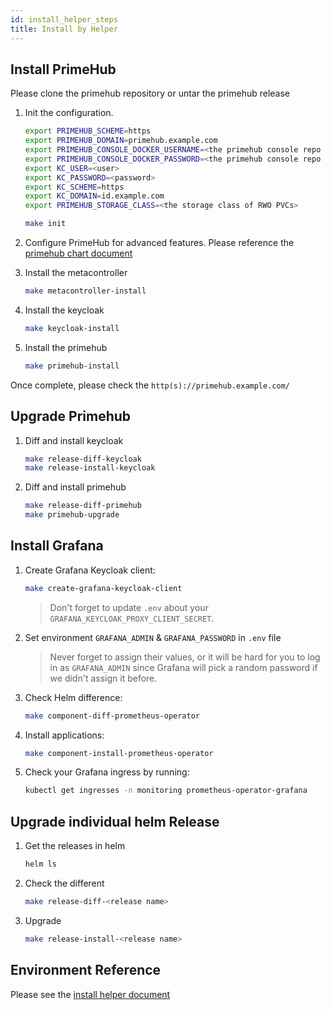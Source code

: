 ```yaml
---
id: install_helper_steps
title: Install by Helper
---
```


## Install PrimeHub

Please clone the primehub repository or untar the primehub release

1. Init the configuration.

   ```bash
   export PRIMEHUB_SCHEME=https
   export PRIMEHUB_DOMAIN=primehub.example.com
   export PRIMEHUB_CONSOLE_DOCKER_USERNAME=<the primehub console repo user>
   export PRIMEHUB_CONSOLE_DOCKER_PASSWORD=<the primehub console repo password>
   export KC_USER=<user>
   export KC_PASSWORD=<password>
   export KC_SCHEME=https
   export KC_DOMAIN=id.example.com
   export PRIMEHUB_STORAGE_CLASS=<the storage class of RWO PVCs>

   make init
   ```

1. Configure PrimeHub for advanced features. Please reference the [primehub chart document](../references/primehub_chart.md)

1. Install the metacontroller

   ```bash
   make metacontroller-install
   ```

1. Install the keycloak

   ```bash
   make keycloak-install
   ```

1. Install the primehub

   ```bash
   make primehub-install
   ```

Once complete, please check the `http(s)://primehub.example.com/`

## Upgrade Primehub

1. Diff and install keycloak

   ```bash
   make release-diff-keycloak
   make release-install-keycloak
   ```

1. Diff and install primehub

   ```bash
   make release-diff-primehub
   make primehub-upgrade
   ```

## Install Grafana

1. Create Grafana Keycloak client:

   ```bash
   make create-grafana-keycloak-client
   ```

   > Don't forget to update `.env` about your `GRAFANA_KEYCLOAK_PROXY_CLIENT_SECRET`.

1. Set environment `GRAFANA_ADMIN` & `GRAFANA_PASSWORD` in `.env` file

   > Never forget to assign their values, or it will be hard for you to log in as `GRAFANA_ADMIN` since Grafana will pick a random password if we didn't assign it before.

1. Check Helm difference:

   ```bash
   make component-diff-prometheus-operator
   ```

1. Install applications:

   ```bash
   make component-install-prometheus-operator
   ```

1. Check your Grafana ingress by running:

   ```bash
   kubectl get ingresses -n monitoring prometheus-operator-grafana
   ```

## Upgrade individual helm Release

1. Get the releases in helm

   ```bash
   helm ls
   ```

1. Check the different

   ```bash
   make release-diff-<release name>
   ```

1. Upgrade

   ```bash
   make release-install-<release name>
   ```

## Environment Reference

Please see the [install helper document](../references/dotenv.md)
